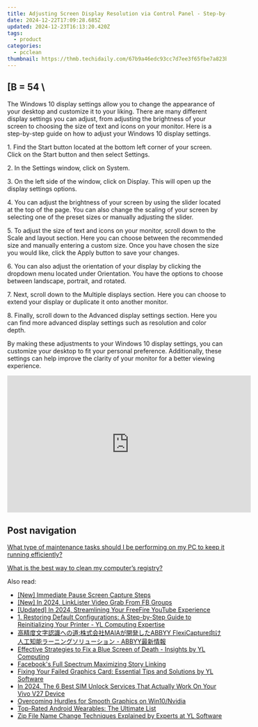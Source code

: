 ```yaml
---
title: Adjusting Screen Display Resolution via Control Panel - Step-by-Step Guide by YL Computing
date: 2024-12-22T17:09:28.685Z
updated: 2024-12-23T16:13:20.420Z
tags:
  - product
categories:
  - pcclean
thumbnail: https://thmb.techidaily.com/67b9a46edc93cc7d7ee3f65fbe7a823bf8c1214de87337d167efacd25af9eafd.jpg
---
```


## \[B = 54 \

The Windows 10 display settings allow you to change the appearance of your desktop and customize it to your liking. There are many different display settings you can adjust, from adjusting the brightness of your screen to choosing the size of text and icons on your monitor. Here is a step-by-step guide on how to adjust your Windows 10 display settings. 

1\. Find the Start button located at the bottom left corner of your screen. Click on the Start button and then select Settings.

2\. In the Settings window, click on System.

3\. On the left side of the window, click on Display. This will open up the display settings options. 

4\. You can adjust the brightness of your screen by using the slider located at the top of the page. You can also change the scaling of your screen by selecting one of the preset sizes or manually adjusting the slider.

5\. To adjust the size of text and icons on your monitor, scroll down to the Scale and layout section. Here you can choose between the recommended size and manually entering a custom size. Once you have chosen the size you would like, click the Apply button to save your changes.

6\. You can also adjust the orientation of your display by clicking the dropdown menu located under Orientation. You have the options to choose between landscape, portrait, and rotated.

7\. Next, scroll down to the Multiple displays section. Here you can choose to extend your display or duplicate it onto another monitor.

8\. Finally, scroll down to the Advanced display settings section. Here you can find more advanced display settings such as resolution and color depth. 

By making these adjustments to your Windows 10 display settings, you can customize your desktop to fit your personal preference. Additionally, these settings can help improve the clarity of your monitor for a better viewing experience.

<!-- affiliate ads begin -->
<iframe width="560" height="315" src="https://www.youtube.com/embed/grbt-5VvbuI?si=qnoirlmljslpqcQj" title="YouTube video player" frameborder="0" allow="accelerometer; autoplay; clipboard-write; encrypted-media; gyroscope; picture-in-picture; web-share" referrerpolicy="strict-origin-when-cross-origin" allowfullscreen></iframe>
<!-- affiliate ads end -->

## Post navigation

[What type of maintenance tasks should I be performing on my PC to keep it running efficiently?](https://tools.techidaily.com/pcclean/products/)

[What is the best way to clean my computer’s registry?](https://tools.techidaily.com/pcclean/products/)

<ins class="adsbygoogle"
     style="display:block"
     data-ad-format="autorelaxed"
     data-ad-client="ca-pub-7571918770474297"
     data-ad-slot="1223367746"></ins>

<ins class="adsbygoogle"
     style="display:block"
     data-ad-client="ca-pub-7571918770474297"
     data-ad-slot="8358498916"
     data-ad-format="auto"
     data-full-width-responsive="true"></ins>

<span class="atpl-alsoreadstyle">Also read:</span>
<div><ul>
<li><a href="https://on-screen-recording.techidaily.com/new-immediate-pause-screen-capture-steps/"><u>[New] Immediate Pause Screen Capture Steps</u></a></li>
<li><a href="https://facebook-videos.techidaily.com/new-in-2024-linklister-video-grab-from-fb-groups/"><u>[New] In 2024, LinkLister Video Grab From FB Groups</u></a></li>
<li><a href="https://youtube-lab.techidaily.com/ed-in-2024-streamlining-your-freefire-youtube-experience/"><u>[Updated] In 2024, Streamlining Your FreeFire YouTube Experience</u></a></li>
<li><a href="https://win-cloud.techidaily.com/1-restoring-default-configurations-a-step-by-step-guide-to-reinitializing-your-printer-yl-computing-expertise/"><u>1. Restoring Default Configurations: A Step-by-Step Guide to Reinitializing Your Printer - YL Computing Expertise</u></a></li>
<li><a href="https://solve-latest.techidaily.com/maiaabbyy-flexicapture-abbyy/"><u>高精度文字認識への道:株式会社MAIAが開発したABBYY FlexiCapture向け人工知能ラーニングソリューション - ABBYY最新情報</u></a></li>
<li><a href="https://win-cloud.techidaily.com/effective-strategies-to-fix-a-blue-screen-of-death-insights-by-yl-computing/"><u>Effective Strategies to Fix a Blue Screen of Death - Insights by YL Computing</u></a></li>
<li><a href="https://facebook-videos.techidaily.com/facebooks-full-spectrum-maximizing-story-linking/"><u>Facebook's Full Spectrum Maximizing Story Linking</u></a></li>
<li><a href="https://win-cloud.techidaily.com/fixing-your-failed-graphics-card-essential-tips-and-solutions-by-yl-software/"><u>Fixing Your Failed Graphics Card: Essential Tips and Solutions by YL Software</u></a></li>
<li><a href="https://sim-unlock.techidaily.com/in-2024-the-6-best-sim-unlock-services-that-actually-work-on-your-vivo-v27-device-by-drfone-android/"><u>In 2024, The 6 Best SIM Unlock Services That Actually Work On Your Vivo V27 Device</u></a></li>
<li><a href="https://graphic-issues.techidaily.com/overcoming-hurdles-for-smooth-graphics-on-win10nvidia/"><u>Overcoming Hurdles for Smooth Graphics on Win10/Nvidia</u></a></li>
<li><a href="https://buynow-marvelous.techidaily.com/top-rated-android-wearables-the-ultimate-list/"><u>Top-Rated Android Wearables: The Ultimate List</u></a></li>
<li><a href="https://win-cloud.techidaily.com/zip-file-name-change-techniques-explained-by-experts-at-yl-software/"><u>Zip File Name Change Techniques Explained by Experts at YL Software</u></a></li>
</ul></div>

